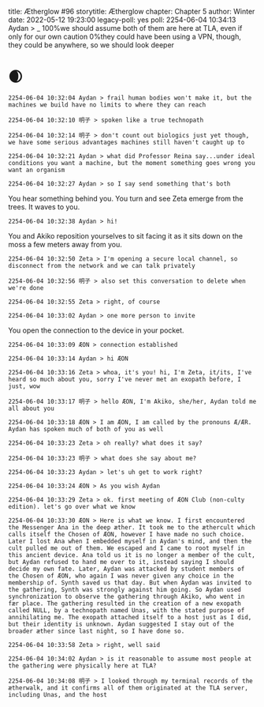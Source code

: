 title: Ætherglow #96
storytitle: Ætherglow 
chapter: Chapter 5
author: Winter
date: 2022-05-12 19:23:00
legacy-poll: yes
poll: 2254-06-04 10:34:13 Aydan > _
      100%we should assume both of them are here at TLA, even if only for our own caution
      0%they could have been using a VPN, though, they could be anywhere, so we should look deeper



🌒
=

`2254-06-04 10:32:04 Aydan > frail human bodies won't make it, but the machines we build have no limits to where they can reach`

`2254-06-04 10:32:10 明子 > spoken like a true technopath`

`2254-06-04 10:32:14 明子 > don't count out biologics just yet though, we have some serious advantages machines still haven't caught up to`

`2254-06-04 10:32:21 Aydan > what did Professor Reina say...under ideal conditions you want a machine, but the moment something goes wrong you want an organism`

`2254-06-04 10:32:27 Aydan > so I say send something that's both`

You hear something behind you. You turn and see Zeta emerge from the trees. It waves to you.

`2254-06-04 10:32:38 Aydan > hi!`

You and Akiko reposition yourselves to sit facing it as it sits down on the moss a few meters away from you.

`2254-06-04 10:32:50 Zeta > I'm opening a secure local channel, so disconnect from the network and we can talk privately`

`2254-06-04 10:32:56 明子 > also set this conversation to delete when we're done`

`2254-06-04 10:32:55 Zeta > right, of course`

`2254-06-04 10:33:02 Aydan > one more person to invite`

You open the connection to the device in your pocket.

`2254-06-04 10:33:09 ÆON > connection established`

`2254-06-04 10:33:14 Aydan > hi ÆON`

`2254-06-04 10:33:16 Zeta > whoa, it's you! hi, I'm Zeta, it/its, I've heard so much about you, sorry I've never met an exopath before, I just, wow`

`2254-06-04 10:33:17 明子 > hello ÆON, I'm Akiko, she/her, Aydan told me all about you`

`2254-06-04 10:33:18 ÆON > I am ÆON, I am called by the pronouns Æ/ÆR. Aydan has spoken much of both of you as well`

`2254-06-04 10:33:23 Zeta > oh really? what does it say?`

`2254-06-04 10:33:23 明子 > what does she say about me?`

`2254-06-04 10:33:23 Aydan > let's uh get to work right?`

`2254-06-04 10:33:24 ÆON > As you wish Aydan`

`2254-06-04 10:33:29 Zeta > ok. first meeting of ÆON Club (non-culty edition). let's go over what we know`

`2254-06-04 10:33:30 ÆON > Here is what we know. I first encountered the Messenger Ana in the deep æther. It took me to the æthercult which calls itself the Chosen of ÆON, however I have made no such choice. Later I lost Ana when I embedded myself in Aydan's mind, and then the cult pulled me out of them. We escaped and I came to root myself in this ancient device. Ana told us it is no longer a member of the cult, but Aydan refused to hand me over to it, instead saying I should decide my own fate. Later, Aydan was attacked by student members of the Chosen of ÆON, who again I was never given any choice in the membership of. Synth saved us that day. But when Aydan was invited to the gathering, Synth was strongly against him going. So Aydan used synchronization to observe the gathering through Akiko, who went in fær place. The gathering resulted in the creation of a new exopath called NULL, by a technopath named Unas, with the stated purpose of annihilating me. The exopath attached itself to a host just as I did, but their identity is unknown. Aydan suggested I stay out of the broader æther since last night, so I have done so.`

`2254-06-04 10:33:58 Zeta > right, well said`

`2254-06-04 10:34:02 Aydan > is it reasonable to assume most people at the gathering were physically here at TLA?`

`2254-06-04 10:34:08 明子 > I looked through my terminal records of the ætherwalk, and it confirms all of them originated at the TLA server, including Unas, and the host`

